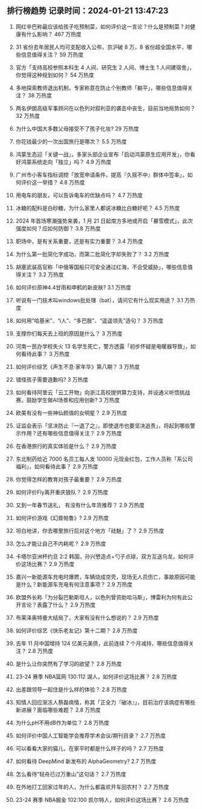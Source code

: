 
## 排行榜趋势 记录时间：2024-01-21 13:47:23
  
  1. 网红辛巴称最应该给孩子吃预制菜，如何评价这一言论？什么是预制菜？对健康有什么影响？ 467 万热度
    
  2. 31 省份去年居民人均可支配收入公布，京沪破 8 万，8 省份超全国水平，哪些信息值得关注？ 59 万热度
    
  3. 官方「支持高校参照本科生 4 人间、研究生 2 人间、博士生 1 人间建宿舍」，你觉得这种规划如何？ 54 万热度
    
  4. 多地探索教师退出机制，专家称意在防止个别教师「躺平」，哪些信息值得关注？ 38 万热度
    
  5. 两名伊朗高级军事顾问在以色列对叙利亚的袭击中丧生，目前当地局势如何？ 32 万热度
    
  6. 为什么中国大多数父母接受不了孩子化妆? 29 万热度
    
  7. 你花钱最少的一次出国旅行是哪次？ 5.5 万热度
    
  8. 鸿蒙生态迎「关键一战」，多家头部企业宣布「启动鸿蒙原生应用开发」，你看好鸿蒙系统走向「独立」吗？ 4.9 万热度
    
  9. 广州市小客车指标调控「放宽申请条件，提高『久摇不中』群体中签率」，如何评价这一举措？ 4.8 万热度
    
  10. 用电车的朋友，可以告诉电车的优缺点吗？ 4.7 万热度
    
  11. 冰糖的配料是白砂糖，为什么家里人都说冰糖比白糖好呢？ 4.5 万热度
    
  12. 2024 年首场寒潮强势来袭，1 月 21 日起南方多地或开启「暴雪模式」，此次强度如何？应如何防御？ 3.8 万热度
    
  13. 职场中，是有关系重要，还是有实力重要？ 3.4 万热度
    
  14. 为什么第一批简化字成功，而第二批简化字却失败了？ 3.2 万热度
    
  15. 胡塞武装高官称「中俄等国船只可安全通过红海，不会受威胁」，哪些信息值得关注？ 3.2 万热度
    
  16. 如何评价原神4.4甘雨和申鹤的新皮肤? 3.1 万热度
    
  17. 听说有一门技术叫windows批处理（bat），请问它有什么现实用途？ 3.1 万热度
    
  18. 如何用“哈基米”、“i人”、“多巴胺”、“遥遥领先”造句？ 3 万热度
    
  19. 支撑你们每天去上班的原因是什么？ 3 万热度
    
  20. 河南一民办学校失火 13 名学生死亡，警方透露「初步怀疑是电暖器导致」，如何看待此事？ 3 万热度
    
  21. 如何评价综艺《声生不息·家年华》第八期？ 3 万热度
    
  22. 错怪孩子需要道歉吗? 3 万热度
    
  23. 如何看待阿里云「云工开物」向浙江高校提供算力支持，并设通义听悟挑战赛，鼓励学生做AI场景和应用创新? 3 万热度
    
  24. 欧美有没有一些神仙颜值的女明星？ 2.9 万热度
    
  25. 证监会表示「坚决防止『一退了之』，即使退市也要坚决追责」，将起到哪些警示作用？还有哪些信息值得关注？ 2.9 万热度
    
  26. 在香港旅行的真实体验是什么？ 2.9 万热度
    
  27. 东北制药给近 7000 名员工每人发 10000 元现金红包，工作人员称「系公司福利」，如何看待此事？ 2.9 万热度
    
  28. 你觉得怎样的教育对孩子最重要？ 2.9 万热度
    
  29. 如何评价Fly离开重庆狼队？ 2.9 万热度
    
  30. 又到一年春节送礼， 有没有什么年货推荐？ 2.9 万热度
    
  31. 如何评价游戏《幻兽帕鲁》? 2.9 万热度
    
  32. 坦白地讲，你去哪里旅行后对这个地方「祛魅」了？ 2.9 万热度
    
  33. 怎么才能让自己不内耗呢？ 2.9 万热度
    
  34. 卡塔尔亚洲杯约旦 2:2 韩国，孙兴慜造点+勺子点球，双方互送乌龙，如何评价这场比赛？ 2.9 万热度
    
  35. 嘉兴一新能源车充电时爆燃，车辆烧成空壳，现场无人员伤亡，事故原因可能是什么？新能源车充电有何注意事项？ 2.9 万热度
    
  36. 欧盟外长称「为分裂巴勒斯坦人，以色列曾资助哈马斯」，博雷利为何有此公开言论？表露了什么？ 2.9 万热度
    
  37. 布莱泽奥特曼大结局了，大家有没有什么想说的？ 2.9 万热度
    
  38. 如何评价综艺《快乐老友记》第十二期？ 2.8 万热度
    
  39. 去年 11 月中国增持 124 亿美元美债，此前连续 7 个月减持，哪些信息值得关注？ 2.8 万热度
    
  40. 是什么让你突然有了学习的欲望？ 2.8 万热度
    
  41. 23-24 赛季 NBA篮网 130:112 湖人，如何评价这场比赛？ 2.8 万热度
    
  42. 出差跟领导一起住是什么样的体验？ 2.8 万热度
    
  43. 知情人回应渐冻人蔡磊病情，称其「正全力『破冰』」，目前治疗该病症有哪些新进展？面临哪些难题？ 2.8 万热度
    
  44. 为什么pH不用dB作为单位？ 2.8 万热度
    
  45. 如何评价中国人工智能学会推荐学术会议/期刊目录？ 2.7 万热度
    
  46. 可以看看大家的猫儿，在家平时都是什么样子的吗？ 2.7 万热度
    
  47. 如何看待 DeepMind 新发布的 AlphaGeometry? 2.7 万热度
    
  48. 怎么看待“轻舟已过万重山”这句话？ 2.7 万热度
    
  49. 在外地打工回家过年的人，为什么都喜欢开车回农村？ 2.7 万热度
    
  50. 23-24 赛季 NBA掘金 102:100 凯尔特人，如何评价这场比赛？ 2.6 万热度
    